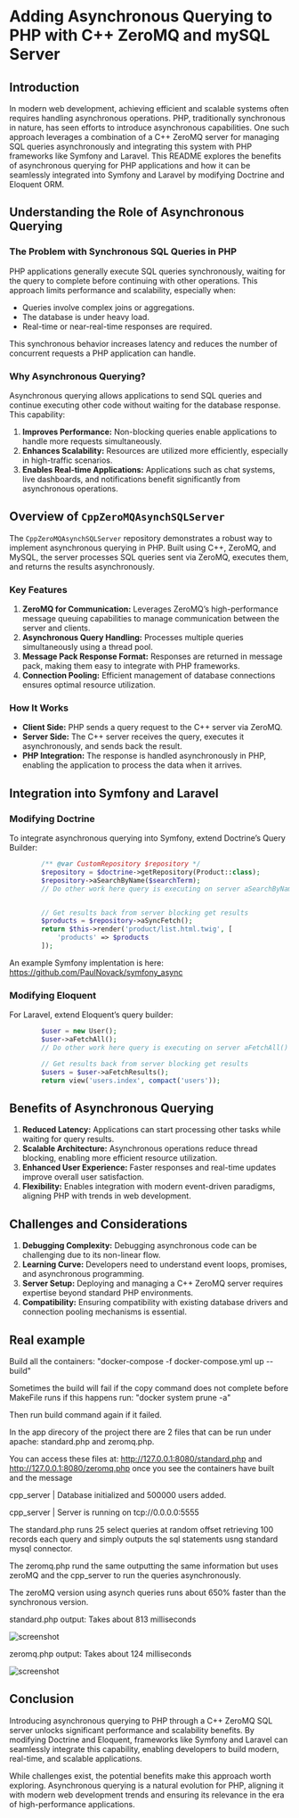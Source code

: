 # Adding Asynchronous Querying to PHP with C++ ZeroMQ and mySQL Server

## Introduction

In modern web development, achieving efficient and scalable systems often requires handling asynchronous operations. PHP, traditionally synchronous in nature, has seen efforts to introduce asynchronous capabilities. One such approach leverages a combination of a C++ ZeroMQ server for managing SQL queries asynchronously and integrating this system with PHP frameworks like Symfony and Laravel. This README explores the benefits of asynchronous querying for PHP applications and how it can be seamlessly integrated into Symfony and Laravel by modifying Doctrine and Eloquent ORM.

## Understanding the Role of Asynchronous Querying

### The Problem with Synchronous SQL Queries in PHP

PHP applications generally execute SQL queries synchronously, waiting for the query to complete before continuing with other operations. This approach limits performance and scalability, especially when:

- Queries involve complex joins or aggregations.
- The database is under heavy load.
- Real-time or near-real-time responses are required.

This synchronous behavior increases latency and reduces the number of concurrent requests a PHP application can handle.

### Why Asynchronous Querying?

Asynchronous querying allows applications to send SQL queries and continue executing other code without waiting for the database response. This capability:

1. **Improves Performance:** Non-blocking queries enable applications to handle more requests simultaneously.
2. **Enhances Scalability:** Resources are utilized more efficiently, especially in high-traffic scenarios.
3. **Enables Real-time Applications:** Applications such as chat systems, live dashboards, and notifications benefit significantly from asynchronous operations.

## Overview of `CppZeroMQAsynchSQLServer`

The `CppZeroMQAsynchSQLServer` repository demonstrates a robust way to implement asynchronous querying in PHP. Built using C++, ZeroMQ, and MySQL, the server processes SQL queries sent via ZeroMQ, executes them, and returns the results asynchronously.

### Key Features

1. **ZeroMQ for Communication:** Leverages ZeroMQ’s high-performance message queuing capabilities to manage communication between the server and clients.
2. **Asynchronous Query Handling:** Processes multiple queries simultaneously using a thread pool.
3. **Message Pack Response Format:** Responses are returned in message pack, making them easy to integrate with PHP frameworks.
4. **Connection Pooling:** Efficient management of database connections ensures optimal resource utilization.

### How It Works

- **Client Side:** PHP sends a query request to the C++ server via ZeroMQ.
- **Server Side:** The C++ server receives the query, executes it asynchronously, and sends back the result.
- **PHP Integration:** The response is handled asynchronously in PHP, enabling the application to process the data when it arrives.

## Integration into Symfony and Laravel

### Modifying Doctrine

To integrate asynchronous querying into Symfony, extend Doctrine’s Query Builder:

```php
        /** @var CustomRepository $repository */
        $repository = $doctrine->getRepository(Product::class);
        $repository->aSearchByName($searchTerm);
        // Do other work here query is executing on server aSearchByName() is non blocking


        // Get results back from server blocking get results
        $products = $repository->aSyncFetch();
        return $this->render('product/list.html.twig', [
            'products' => $products
        ]);
```
An example Symfony implentation is here: https://github.com/PaulNovack/symfony_async

### Modifying Eloquent

For Laravel, extend Eloquent’s query builder:

```php
        $user = new User();
        $user->aFetchAll();
        // Do other work here query is executing on server aFetchAll() is non blocking

        // Get results back from server blocking get results
        $users = $user->aFetchResults();
        return view('users.index', compact('users'));
```

## Benefits of Asynchronous Querying

1. **Reduced Latency:** Applications can start processing other tasks while waiting for query results.
2. **Scalable Architecture:** Asynchronous operations reduce thread blocking, enabling more efficient resource utilization.
3. **Enhanced User Experience:** Faster responses and real-time updates improve overall user satisfaction.
4. **Flexibility:** Enables integration with modern event-driven paradigms, aligning PHP with trends in web development.

## Challenges and Considerations

1. **Debugging Complexity:** Debugging asynchronous code can be challenging due to its non-linear flow.
2. **Learning Curve:** Developers need to understand event loops, promises, and asynchronous programming.
3. **Server Setup:** Deploying and managing a C++ ZeroMQ server requires expertise beyond standard PHP environments.
4. **Compatibility:** Ensuring compatibility with existing database drivers and connection pooling mechanisms is essential.

## Real example

Build all the containers: "docker-compose -f docker-compose.yml up --build"

Sometimes the build will fail if the copy command does not complete before MakeFile runs if this happens run: "docker system prune -a"

Then run build command again if it failed.

In the app direcory of the project there are 2 files that can be run under apache:  standard.php and zeromq.php.


You can access these files at: http://127.0.0.1:8080/standard.php  and  http://127.0.0.1:8080/zeromq.php once you see the containers have built and the message 

cpp_server               | Database initialized and 500000 users added.

cpp_server               | Server is running on tcp://0.0.0.0:5555


The standard.php runs 25 select queries at random offset retrieving 100 records each query and simply outputs the sql statements usng standard mysql connector.

The zeromq.php rund the same outputting the same information but uses zeroMQ and the cpp_server to run the queries asynchronously.

The zeroMQ version using asynch queries runs about 650% faster than the synchronous version.

standard.php output:  Takes about 813 milliseconds

![screenshot](standard-php.png)

zeromq.php output:   Takes about 124 milliseconds

![screenshot](zeromq-php.png)

## Conclusion

Introducing asynchronous querying to PHP through a C++ ZeroMQ SQL server unlocks significant performance and scalability benefits. By modifying Doctrine and Eloquent, frameworks like Symfony and Laravel can seamlessly integrate this capability, enabling developers to build modern, real-time, and scalable applications.

While challenges exist, the potential benefits make this approach worth exploring. Asynchronous querying is a natural evolution for PHP, aligning it with modern web development trends and ensuring its relevance in the era of high-performance applications.

